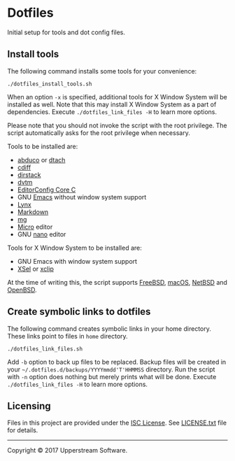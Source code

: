 # Dotfiles

Initial setup for tools and dot config files.


## Install tools

The following command installs some tools for your convenience:

    ./dotfiles_install_tools.sh

When an option `-x` is specified, additional tools for X Window System
will be installed as well.  Note that this may install X Window System
as a part of dependencies.
Execute `./dotfiles_link_files -H` to learn more options.

Please note that you should not invoke the script with the root
privilege.  The script automatically asks for the root privilege when
necessary.

Tools to be installed are:

* [abduco][] or [dtach][]
* [cdiff][]
* [dirstack][]
* [dvtm][]
* [EditorConfig Core C][]
* GNU [Emacs][] without window system support
* [Lynx][]
* [Markdown][]
* [mg][]
* [Micro][] editor
* GNU [nano][] editor

Tools for X Window System to be installed are:

* GNU Emacs with window system support
* [XSel][] or [xclip][]

At the time of writing this, the script supports [FreeBSD][],
[macOS][], [NetBSD][] and [OpenBSD][].

[abduco]: http://www.brain-dump.org/projects/abduco/
    "abduco || a tool for session [at|de]tach support"
[cdiff]: https://github.com/ymattw/cdiff
    "ymattw/cdiff: View colored, incremental diff in workspace or from stdin with side by side and auto pager support"
[dirstack]: https://bitbucket.org/upperstream/dirstack
    "upperstream / dirstack   &mdash; Bitbucket"
[dtach]: http://dtach.sourceforge.net/ "dtach"
[dvtm]: http://www.brain-dump.org/projects/dvtm/
    "dvtm || dynamic virtual terminal manager"
[EditorConfig Core C]:
    https://github.com/editorconfig/editorconfig-core-c
[Emacs]: https://www.gnu.org/software/emacs/ "GNU Emacs - GNU Project"
[FreeBSD]: https://www.freebsd.org/ "The FreeBSD Project"
[Lynx]: http://lynx.invisible-island.net/
    "LYNX &ndash; The Text Web-Browser"
[macOS]: https://www.apple.com/lae/macos/high-sierra/
    "macOS High Sierra - Apple"
[Markdown]: https://daringfireball.net/projects/markdown/
    "Daring Fireball: Markdown"
[mg]: https://homepage.boetes.org/software/mg/
[Micro]: https://micro-editor.github.io/ "Micro - Home"
[nano]: https://www.nano-editor.org/ "GNU nano"
[NetBSD]: https://www.netbsd.org/ "The NetBSD Project"
[OpenBSD]: https://www.openbsd.org/ "OpenBSD"
[xclip]: https://github.com/astrand/xclip
    "astrand/xclip: Command line interface to the X11 clipboard"
[XSel]: http://www.kfish.org/software/xsel/ "XSel by Conrad Parker"


## Create symbolic links to dotfiles

The following command creates symbolic links in your home directory.
These links point to files in `home` directory.

    ./dotfiles_link_files.sh

Add `-b` option to back up files to be replaced.  Backup files will be
created in your `~/.dotfiles.d/backups/YYYYmmdd'T'HHMMSS` directory.
Run the script with `-n` option does nothing but merely prints what
will be done.
Execute `./dotfiles_link_files -H` to learn more options.


## Licensing

Files in this project are provided under the [ISC License][].
See [LICENSE.txt](LICENSE.txt) file for details.

[ISC License]:
    http://www.isc.org/downloads/software-support-policy/isc-license

- - -

Copyright &copy; 2017 Upperstream Software.

